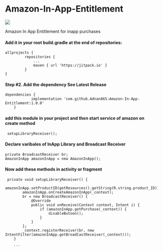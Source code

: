 # Amazon-In-App-Entitlement
[![](https://jitpack.io/v/Adnan865/Amazon-In-App-Entitlement.svg)](https://jitpack.io/#Adnan865/Amazon-In-App-Entitlement)

Amazon In App Entitlement for inapp purchases

<h4>Add it in your root build.gradle at the end of repositories:</h4>


```
allprojects {
		 repositories {
			 ...
			 maven { url 'https://jitpack.io' }
		 }
}
```

<h4>Step #2. Add the dependency See Latest Release</h4> 

```
dependencies {
	        implementation 'com.github.Adnan865:Amazon-In-App-Entitlement:1.0.0'
	}
```

<h4>add this module in your project and then start service of amazon on create method</h4>

```
 setupLibraryReceiver();
 ```
 
<h4>Declare varibales of InApp Library and Broadcast Receiver</h4>

```
private BroadcastReceiver br;
AmazonInApp amazonInApp = new AmazonInApp();
```

<h4>Now add these methods in activity or fragment</h4>

```
 private void setupLibraryReceiver() {
        amazonInApp.setProductID(getResources().getString(R.string.product_ID));
        amazonInApp.onCreateAmazonInApp(_context);
        br = new BroadcastReceiver() {
            @Override
            public void onReceive(Context context, Intent i) {
                if (amazonInApp.getPurchase(_context)) {
                    disableButoon();
                }
            }
        };
        _context.registerReceiver(br, new IntentFilter(amazonInApp.getBroadCastReceiver(_context)));
    }
    
    ```
